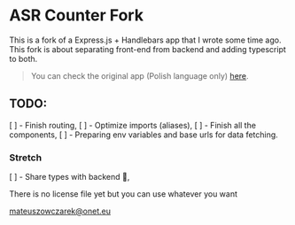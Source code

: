 # ASR Counter Fork

This is a fork of a Express.js + Handlebars app that I wrote some time ago. This fork is about separating front-end from backend and adding typescript to both.

> You can check the original app (Polish language only) [here](https://github.com/readwindowsoda/asr-public-git).

## TODO:

[ ] - Finish routing,
[ ] - Optimize imports (aliases),
[ ] - Finish all the components,
[ ] - Preparing env variables and base urls for data fetching.


### Stretch

[ ] - Share types with backend :star_struck:, 


There is no license file yet but you can use whatever you want 

<mateuszowczarek@onet.eu>

